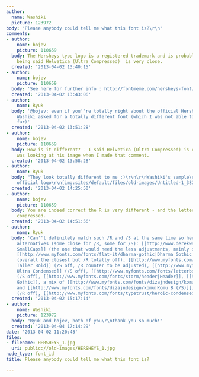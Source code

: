 ```yaml
---
author:
  name: Washiki
  picture: 123972
body: "Please anybody could tell me what this font is?\r\n"
comments:
- author:
    name: bojev
    picture: 110659
  body: The Hersheys type logo is a registered trademark and is probably custom, that
    being said Helvetica (Ultra Compressed)  is very close.
  created: '2013-04-02 13:40:15'
- author:
    name: bojev
    picture: 110659
  body: 'See here for further info : http://fontmeme.com/hersheys-font/'
  created: '2013-04-02 13:43:06'
- author:
    name: Ryuk
  body: '@bojev: even if you''re totally right about the official Hershey''s logo,
    Washiki asked for a totally different font (which I was not able to identify so
    far)'
  created: '2013-04-02 13:51:28'
- author:
    name: bojev
    picture: 110659
  body: How is it different? - I said Helvetica (Ultra Compressed) is close and I
    was looking at his image when I made that comment.
  created: '2013-04-02 13:58:28'
- author:
    name: Ryuk
  body: "They look totally different to me :)\r\n\r\nWashiki's sample\r\n[img:sites/default/files/old-images/Untitled-1_6193.png]\r\n\r\nHershey's
    official logo\r\n[img:sites/default/files/old-images/Untitled-1_3828.png]"
  created: '2013-04-02 14:25:50'
- author:
    name: bojev
    picture: 110659
  body: You are indeed correct the R is very different - and the letters are more
    compressed.
  created: '2013-04-02 14:51:56'
- author:
    name: Ryuk
  body: 'Can''t definitely match such /R and /S at the same time so here are some
    alternatives (some close for /R, some for /S): [[http://www.derekweathersbee.com/franchise|Franchise
    SmallCaps]] (the one that would need the less adjustments, mainly on /S finials),
    [[http://www.myfonts.com/fonts/flat-it/dharma-gothic|Dharma Gothic Expanded]]
    (overall the closest but /R totally off), [[http://www.myfonts.com/fonts/comicraft/elephantmen-greater-and-taller|Elephantmen
    Taller Bold]] (/S off, /R counter to be adjusted), [[http://www.myfonts.com/fonts/virusfonts/bourgeois|Bourgeois
    Ultra Condensed]] (/S off), [[http://www.myfonts.com/fonts/letterbox/berber|Berber]]
    (/S off), [[http://www.myfonts.com/fonts/storm/header|Header]], [[http://www.myfonts.com/fonts/redrooster/block-gothic-rr|Block
    Gothic]], a mix of [[http://www.myfonts.com/fonts/dizajndesign/komu|Komu A (/R)]]
    and [[http://www.myfonts.com/fonts/dizajndesign/komu|Komu B (/S)]], [[http://www.typography.com/fonts/font_overview.php?productLineID=100035|Tungsten]]
    (/R off), [[http://www.myfonts.com/fonts/typetrust/heroic-condensed|Heroic Condensed]]'
  created: '2013-04-02 15:17:14'
- author:
    name: Washiki
    picture: 123972
  body: "Ryuk and bojev, both of you\r\nthank you so much!"
  created: '2013-04-04 17:14:29'
date: '2013-04-02 11:20:43'
files:
- filename: HERSHEYS_1.jpg
  uri: public://old-images/HERSHEYS_1.jpg
node_type: font_id
title: Please anybody could tell me what this font is?

---
```

